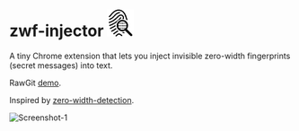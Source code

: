 zwf-injector ![logo](https://github.com/snovvcrash/zwf-injector/blob/master/icons/icon48.png)
==========
A tiny Chrome extension that lets you inject invisible zero-width fingerprints (secret messages) into text.

RawGit [demo](https://cdn.rawgit.com/snovvcrash/zwf-injector/91610b06/popup.html).

Inspired by [zero-width-detection](https://github.com/umpox/zero-width-detection).

![Screenshot-1](https://user-images.githubusercontent.com/23141800/39677525-1747c8a4-5185-11e8-89a8-db52f7ea6107.png)
